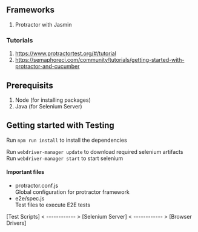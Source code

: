 
## Frameworks
1. Protractor with Jasmin

### Tutorials
1. https://www.protractortest.org/#/tutorial
2. https://semaphoreci.com/community/tutorials/getting-started-with-protractor-and-cucumber

## Prerequisits
1. Node (for installing packages)
2. Java (for Selenium Server)

## Getting started with Testing

Run `npm run install` to install the dependencies  

Run `webdriver-manager update` to download required selenium artifacts  
Run `webdriver-manager start` to start selenium

#### Important files

- protractor.conf.js  
Global configuration for protractor framework
- e2e/spec.js  
Test files to execute E2E tests


[Test Scripts] < ------------ > [Selenium Server] < ------------ > [Browser Drivers]